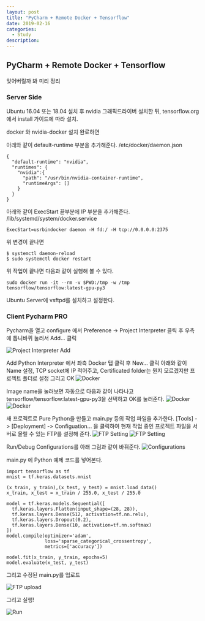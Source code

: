 ```yaml
---
layout: post
title: "PyCharm + Remote Docker + Tensorflow"
date: 2019-02-16
categories:
  - Study
description:
---
```


## PyCharm + Remote Docker + Tensorflow

잊어버릴까 봐 미리 정리

### Server Side
Ubuntu 16.04 또는 18.04 설치 후 nvidia 그래픽드라이버 설치한 뒤,
tensorflow.org 에서 install 가이드에 따라 설치.

docker 와 nvidia-docker 설치 완료하면

아래와 같이 default-runtime 부분을 추가해준다.
/etc/docker/daemon.json
```
{
  "default-runtime": "nvidia",
  "runtimes": {
    "nvidia":{
      "path": "/usr/bin/nvidia-container-runtime",
      "runtimeArgs": []
    }
  }
}
```

아래와 같이 ExecStart 끝부분에 IP 부분을 추가해준다.
/lib/systemd/system/docker.service

```
ExecStart=usrbindocker daemon -H fd:/ -H tcp://0.0.0.0:2375
```

위 변경이 끝나면
```
$ systemctl daemon-reload
$ sudo systemctl docker restart
```

위 작업이 끝나면 다음과 같이 실행해 볼 수 있다.
```
sudo docker run -it --rm -v $PWD:/tmp -w /tmp tensorflow/tensorflow:latest-gpu-py3
```


Ubuntu Server에 vsftpd를 설치하고 설정한다.

### Client Pycharm PRO
Pycharm을 열고 configure 에서 Preference -> Project Interpreter 클릭 후 우측에 톱니바퀴 눌러서 Add... 클릭

![Project Interpreter Add](https://github.com/Yujin-Soft/Yujin-Soft.github.io/raw/master/_screenshots/2019-02-16-003.png "Project Interpreter Add")

Add Python Interpreter 에서 좌측 Docker 탭 클릭 후 New... 클릭
아래와 같이 Name 설정, TCP socket에 IP 적어주고, Certificated folder는 뭔지 모르겠지만 프로젝트 폴더로 설정 그리고 OK
![Docker](https://github.com/Yujin-Soft/Yujin-Soft.github.io/raw/master/_screenshots/2019-02-16-004.png "Docker Setting")

Image name을 눌러보면 자동으로 다음과 같이 나타나고 tensorflow/tensorflow:latest-gpu-py3을 선택하고 OK를 눌러준다.
![Docker](https://github.com/Yujin-Soft/Yujin-Soft.github.io/raw/master/_screenshots/2019-02-16-005.png "Docker Setting")
![Docker](https://github.com/Yujin-Soft/Yujin-Soft.github.io/raw/master/_screenshots/2019-02-16-006.png "Docker Setting")

새 프로젝트로 Pure Python을 만들고 main.py 등의 작업 파일을 추가한다.
[Tools] -> [Deployment] -> Configuation... 을 클릭하여 현재 작업 중인 프로젝트 파일을 서버로 올릴 수 있는 FTP를 설정해 준다.
![FTP Setting](https://github.com/Yujin-Soft/Yujin-Soft.github.io/raw/master/_screenshots/2019-02-16-001.png "FTP Setting")
![FTP Setting](https://github.com/Yujin-Soft/Yujin-Soft.github.io/raw/master/_screenshots/2019-02-16-002.png "FTP Setting")

Run/Debug Configurations를 아래 그림과 같이 바꿔준다.
![Configurations](https://github.com/Yujin-Soft/Yujin-Soft.github.io/raw/master/_screenshots/2019-02-16-009.png "Run/Debug Configurations")

main.py 에 Python 예제 코드를 넣어본다.
```
import tensorflow as tf
mnist = tf.keras.datasets.mnist

(x_train, y_train),(x_test, y_test) = mnist.load_data()
x_train, x_test = x_train / 255.0, x_test / 255.0

model = tf.keras.models.Sequential([
  tf.keras.layers.Flatten(input_shape=(28, 28)),
  tf.keras.layers.Dense(512, activation=tf.nn.relu),
  tf.keras.layers.Dropout(0.2),
  tf.keras.layers.Dense(10, activation=tf.nn.softmax)
])
model.compile(optimizer='adam',
              loss='sparse_categorical_crossentropy',
              metrics=['accuracy'])

model.fit(x_train, y_train, epochs=5)
model.evaluate(x_test, y_test)

```

그리고 수정된 main.py를 업로드

![FTP upload](https://github.com/Yujin-Soft/Yujin-Soft.github.io/raw/master/_screenshots/2019-02-16-007.png "FTP upload")

그리고 실행!

![Run](https://github.com/Yujin-Soft/Yujin-Soft.github.io/raw/master/_screenshots/2019-02-16-008.png "Run")





